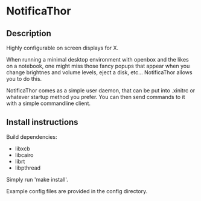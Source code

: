 NotificaThor
============

Description
-----------

Highly configurable on screen displays for X.


When running a minimal desktop environment with openbox and the likes
on a notebook, one might miss those fancy popups that appear when you
change brightnes and volume levels, eject a disk, etc...
NotificaThor allows you to do this.

NotificaThor comes as a simple user daemon, that can be put into .xinitrc
or whatever startup method you prefer.
You can then send commands to it with a simple commandline client.


Install instructions
--------------------

Build dependencies:
- libxcb
- libcairo
- librt
- libpthread

Simply run 'make install'.


Example config files are provided in the config directory.
